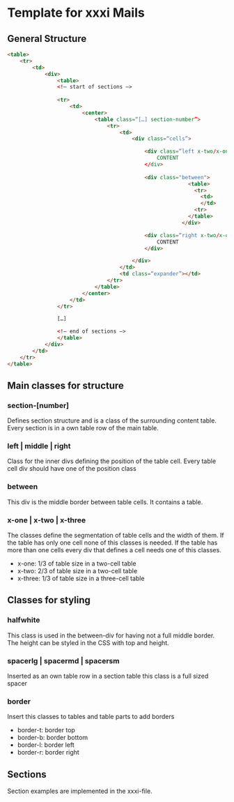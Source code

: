 # Template for xxxi Mails

## General Structure
```html
<table>
	<tr>
		<td>
			<div>
				<table>
				<!— start of sections —>
				
				<tr>
					<td>
						<center>
							<table class=“[…] section-number”>
								<tr>
									<td>
										<div class=“cells”>

											<div class=“left x-two/x-one/x-three”
												CONTENT
											</div>
											
											<div class="between">
								                          <table>
								                            <tr>
								                              <td>
								                              </td>
								                            <tr>
								                          </table>
								                        </div>

											<div class=“right x-two/x-one/x-three”>
												CONTENT
											</div>

										</div>
									</td>
									<td class=“expander”></td>
								</tr>
							</table>
						</center>
					</td>
				</tr>

				[…]

				<!— end of sections —>
				</table>
			</div>
		</td>
	</tr>
</table>
```

## Main classes for structure
### section-[number]
Defines section structure and is a class of the surrounding content table. Every section is in a own table row of the main table.
### left | middle | right
Class for the inner divs defining the position of the table cell. Every table cell div should have one of the position class
### between
This div is the middle border between table cells. It contains a table.
### x-one | x-two | x-three
The classes define the segmentation of table cells and the width of them. If the table has only one cell none of this classes is needed. If the table has more than one cells every div that defines a cell needs one of this classes.
* x-one: 1/3 of table size in a two-cell table
* x-two: 2/3 of table size in a two-cell table
* x-three: 1/3 of table size in a three-cell table

## Classes for styling
### halfwhite
This class is used in the between-div for having not a full middle border. The height can be styled in the CSS with top and height.
### spacerlg | spacermd | spacersm
Inserted as an own table row in a section table this class is a full sized spacer
### border
Insert this classes to tables and table parts to add borders
* border-t: border top
* border-b: border bottom
* border-l: border left
* border-r: border right

## Sections
Section examples are implemented in the xxxi-file.
